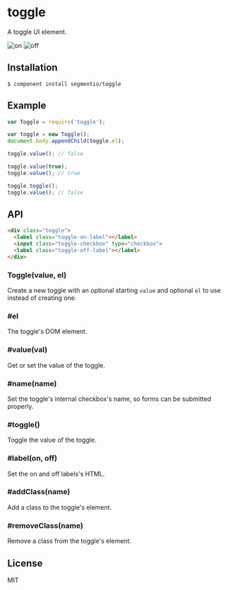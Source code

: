 # toggle

  A toggle UI element.
  
  ![on](https://dsz91cxz97a03.cloudfront.net/oRGz5a0ban-2000x2000.png)
  ![off](https://dsz91cxz97a03.cloudfront.net/M39NaLzXwI-2000x2000.png)

## Installation

    $ component install segmentio/toggle

## Example
    
```js
var Toggle = require('toggle');

var toggle = new Toggle();
document.body.appendChild(toggle.el);

toggle.value(); // false

toggle.value(true);
toggle.value(); // true

toggle.toggle();
toggle.value(); // false
```

## API

```html
<div class="toggle">
  <label class="toggle-on-label"></label>
  <input class="toggle-checkbox" type="checkbox">
  <label class="toggle-off-label"></label>
</div>
```

### Toggle(value, el)
  Create a new toggle with an optional starting `value` and optional `el` to use instead of creating one.

### #el
  The toggle's DOM element.

### #value(val)
  Get or set the value of the toggle.

### #name(name)
  Set the toggle's internal checkbox's name, so forms can be submitted properly.

### #toggle()
  Toggle the value of the toggle.

### #label(on, off)
  Set the on and off labels's HTML.

### #addClass(name)
  Add a class to the toggle's element.

### #removeClass(name)
  Remove a class from the toggle's element.

## License

  MIT
